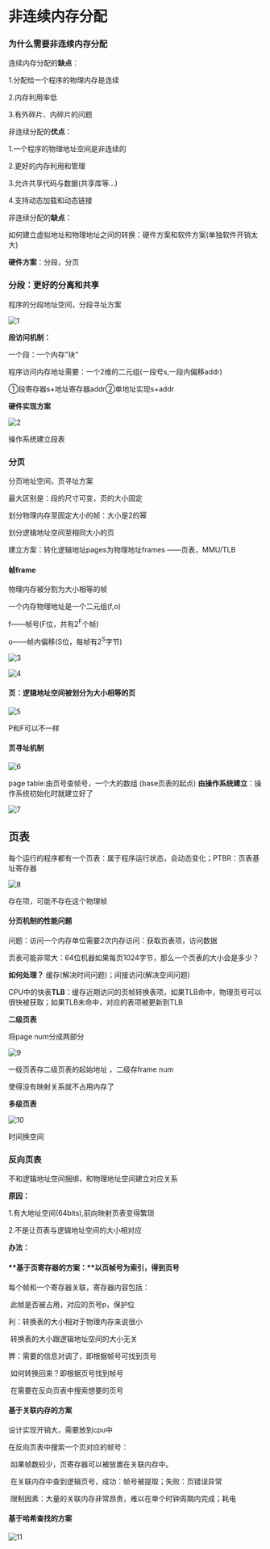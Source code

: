 # 非连续内存分配

### 为什么需要非连续内存分配

连续内存分配的**缺点**：

1.分配给一个程序的物理内存是连续

2.内存利用率低

3.有外碎片、内碎片的问题



非连续分配的**优点**：

1.一个程序的物理地址空间是非连续的

2.更好的内存利用和管理

3.允许共享代码与数据(共享库等...)

4.支持动态加载和动态链接



非连续分配的**缺点**：

如何建立虚拟地址和物理地址之间的转换：硬件方案和软件方案(单独软件开销太大)

**硬件方案**：分段，分页



### 分段：更好的分离和共享

程序的分段地址空间，分段寻址方案

![1](图\1.png)

**段访问机制：**

一个段：一个内存”块“

程序访问内存地址需要：一个2维的二元组(一段号s,一段内偏移addr)

①段寄存器s+地址寄存器addr②单地址实现s+addr



**硬件实现方案**

![2](图\2.png)

操作系统建立段表



### 分页

分页地址空间，页寻址方案

最大区别是：段的尺寸可变，页的大小固定



划分物理内存至固定大小的帧：大小是2的幂

划分逻辑地址空间至相同大小的页

建立方案：转化逻辑地址pages为物理地址frames  ——页表，MMU/TLB



#### 帧frame

物理内存被分割为大小相等的帧 

一个内存物理地址是一个二元组(f,o)

f——帧号(F位，共有2<sup>F</sup>个帧)

o——帧内偏移(S位，每帧有2<sup>S</sup>字节)

![3](图/3.png)

![4](图/4.png)

#### 页：逻辑地址空间被划分为大小相等的页

![5](图/5.png)

P和F可以不一样

#### 

#### 页寻址机制

![6](图/6.png)

page table:由页号查帧号，一个大的数组  (base页表的起点)  **由操作系统建立**：操作系统初始化时就建立好了

![7](图/7.png)





## 页表

每个运行的程序都有一个页表：属于程序运行状态，会动态变化；PTBR：页表基址寄存器

![8](图/8.png)

存在项，可能不存在这个物理帧

#### 分页机制的性能问题

问题：访问一个内存单位需要2次内存访问：获取页表项，访问数据

页表可能非常大：64位机器如果每页1024字节，那么一个页表的大小会是多少？

**如何处理？**       缓存(解决时间问题)；间接访问(解决空间问题)

CPU中的快表**TLB**：缓存近期访问的页帧转换表项，如果TLB命中，物理页号可以很快被获取；如果TLB未命中，对应的表项被更新到TLB

 **二级页表**

将page num分成两部分

![9](图/9.png)

一级页表存二级页表的起始地址  ，二级存frame num

使得没有映射关系就不占用内存了

**多级页表**

![10](图/10.png)

时间换空间





### 反向页表

不和逻辑地址空间捆绑，和物理地址空间建立对应关系

**原因：**

1.有大地址空间(64bits),前向映射页表变得繁琐

2.不是让页表与逻辑地址空间的大小相对应



**办法：**

#### **基于页寄存器的方案：**以页帧号为索引，得到页号

每个帧和一个寄存器关联，寄存器内容包括：

​         此帧是否被占用，对应的页号p，保护位

利：转换表的大小相对于物理内存来说很小

​        转换表的大小跟逻辑地址空间的大小无关

弊：需要的信息对调了，即根据帧号可找到页号

​        如何转换回来？即根据页号找到帧号

​        在需要在反向页表中搜索想要的页号



#### 基于关联内存的方案

设计实现开销大，需要放到cpu中

在反向页表中搜索一个页对应的帧号：

​    如果帧数较少，页寄存器可以被放置在关联内存中。

​    在关联内存中查到逻辑页号，成功：帧号被提取；失败：页错误异常

​    限制因素：大量的关联内存非常昂贵，难以在单个时钟周期内完成；耗电



#### 基于哈希查找的方案

![11](图/11.png)






